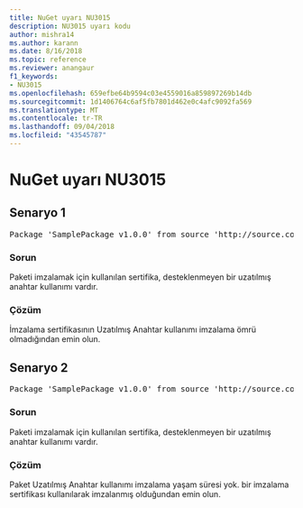 ```yaml
---
title: NuGet uyarı NU3015
description: NU3015 uyarı kodu
author: mishra14
ms.author: karann
ms.date: 8/16/2018
ms.topic: reference
ms.reviewer: anangaur
f1_keywords:
- NU3015
ms.openlocfilehash: 659efbe64b9594c03e4559016a859897269b14db
ms.sourcegitcommit: 1d1406764c6af5fb7801d462e0c4afc9092fa569
ms.translationtype: MT
ms.contentlocale: tr-TR
ms.lasthandoff: 09/04/2018
ms.locfileid: "43545787"
---
```

# <a name="nuget-warning-nu3015"></a>NuGet uyarı NU3015

## <a name="scenario-1"></a>Senaryo 1

<pre>Package 'SamplePackage v1.0.0' from source 'http://source.com/index.json': The lifetime signing EKU in the primary signature's certificate is not supported.</pre>

### <a name="issue"></a>Sorun

Paketi imzalamak için kullanılan sertifika, desteklenmeyen bir uzatılmış anahtar kullanımı vardır.


### <a name="solution"></a>Çözüm

İmzalama sertifikasının Uzatılmış Anahtar kullanımı imzalama ömrü olmadığından emin olun.



## <a name="scenario-2"></a>Senaryo 2

<pre>Package 'SamplePackage v1.0.0' from source 'http://source.com/index.json': The lifetime signing EKU in the signing certificate is not supported.</pre>

### <a name="issue"></a>Sorun

Paketi imzalamak için kullanılan sertifika, desteklenmeyen bir uzatılmış anahtar kullanımı vardır.


### <a name="solution"></a>Çözüm

Paket Uzatılmış Anahtar kullanımı imzalama yaşam süresi yok. bir imzalama sertifikası kullanılarak imzalanmış olduğundan emin olun.


